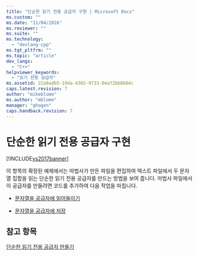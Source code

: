 ```yaml
---
title: "단순한 읽기 전용 공급자 구현 | Microsoft Docs"
ms.custom: ""
ms.date: "11/04/2016"
ms.reviewer: ""
ms.suite: ""
ms.technology: 
  - "devlang-cpp"
ms.tgt_pltfrm: ""
ms.topic: "article"
dev_langs: 
  - "C++"
helpviewer_keywords: 
  - "읽기 전용 공급자"
ms.assetid: 22a8adb5-19da-43b5-9733-0ea72bb8684c
caps.latest.revision: 7
author: "mikeblome"
ms.author: "mblome"
manager: "ghogen"
caps.handback.revision: 7
---
```

# 단순한 읽기 전용 공급자 구현
[!INCLUDE[vs2017banner](../../assembler/inline/includes/vs2017banner.md)]

이 항목의 확장된 예제에서는 마법사가 만든 파일을 편집하여 텍스트 파일에서 두 문자열 집합을 읽는 단순한 읽기 전용 공급자를 만드는 방법을 보여 줍니다.  마법사 파일에서 이 공급자를 만들려면 코드를 추가하여 다음 작업을 마칩니다.  
  
-   [문자열을 공급자에 읽어들이기](../../data/oledb/reading-strings-into-the-ole-db-provider.md)  
  
-   [문자열을 공급자에 저장](../../data/oledb/storing-strings-in-the-ole-db-provider.md)  
  
## 참고 항목  
 [단순한 읽기 전용 공급자 만들기](../../data/oledb/creating-a-simple-read-only-provider.md)